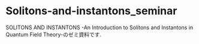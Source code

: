 # Solitons-and-instantons_seminar
SOLITONS AND INSTANTONS -An Introduction to Solitons and Instantons in Quantum Field Theory-のゼミ資料です.
